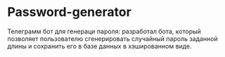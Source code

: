 # Password-generator
Телеграмм бот для генераци пароля: разработал бота, который позволяет пользователю сгенерировать случайный пароль заданной длины и сохранить его в базе данных в хэшированном виде.
